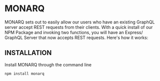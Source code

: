 # MONARQ

MONARQ sets out to easily allow our users who have an existing GraphQL server accept REST requests from their clients. With a quick install of our NPM Package and invoking two functions, you will have an Express/ GraphQL Server that now accepts REST requests. Here's how it works:

## INSTALLATION

Install MONARQ through the command line

```bash
npm install monarq
```
